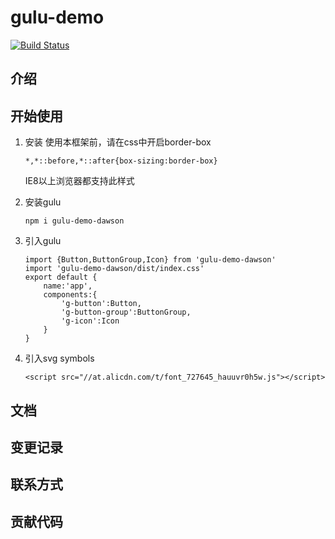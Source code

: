 # gulu-demo
[![Build Status](https://travis-ci.org/dawsonyan186/gulu-demo.svg?branch=master)](https://travis-ci.org/dawsonyan186/gulu-demo)

## 介绍

## 开始使用
1. 安装
    使用本框架前，请在css中开启border-box
    ```
    *,*::before,*::after{box-sizing:border-box}
    ```
    IE8以上浏览器都支持此样式
2. 安装gulu
    ```
    npm i gulu-demo-dawson
    ```
3. 引入gulu
    ```
    import {Button,ButtonGroup,Icon} from 'gulu-demo-dawson'
    import 'gulu-demo-dawson/dist/index.css'
    export default {
        name:'app',
        components:{
            'g-button':Button,
            'g-button-group':ButtonGroup,
            'g-icon':Icon
        }
    }
    ```

4. 引入svg symbols
    ```
    <script src="//at.alicdn.com/t/font_727645_hauuvr0h5w.js"></script>
    ```


## 文档

## 变更记录

## 联系方式

## 贡献代码



